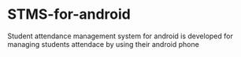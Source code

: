 # STMS-for-android
Student attendance management system for android is developed for managing students attendace by using their android phone
